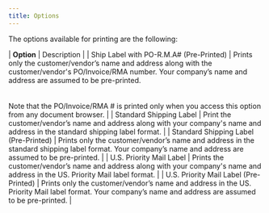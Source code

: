 ```yaml
---
title: Options
---
```



The options available for printing are the following:


| **Option** | Description |
| Ship Label with PO-R.M.A#  (Pre-Printed) | Prints only the customer/vendor’s name and address along  with the customer/vendor's PO/Invoice/RMA  number. Your company’s name and address are assumed to be pre-printed.<br/><br/><br/>Note that the PO/Invoice/RMA  # is printed only when you access this option from any document browser. |
| Standard Shipping Label | Print the customer/vendor’s name and address along with  your company's name and address in the standard shipping label format. |
| Standard Shipping Label (Pre-Printed) | Prints only the customer/vendor’s name and address in  the standard shipping label format. Your company’s name and address are  assumed to be pre-printed. |
| U.S. Priority Mail Label | Prints the customer/vendor’s name and address along  with your company's name and address in the US. Priority Mail label format. |
| U.S. Priority Mail Label (Pre-Printed) | Prints only the customer/vendor’s name and address in  the US. Priority Mail label format. Your company’s name and address are  assumed to be pre-printed. |

